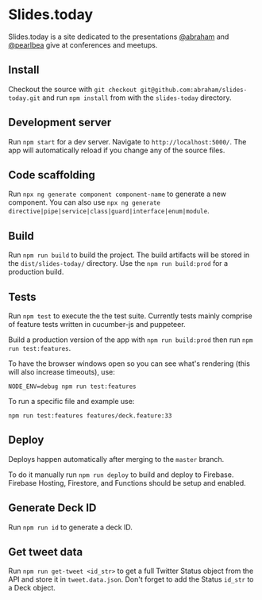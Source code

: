 # Slides.today

Slides.today is a site dedicated to the presentations [@abraham](https://github.com/abraham) and [@pearlbea](https://github.com/pearlbea) give at conferences and meetups.

## Install

Checkout the source with `git checkout git@github.com:abraham/slides-today.git` and run `npm install` from with the `slides-today` directory.

## Development server

Run `npm start` for a dev server. Navigate to `http://localhost:5000/`. The app will automatically reload if you change any of the source files.

## Code scaffolding

Run `npx ng generate component component-name` to generate a new component. You can also use `npx ng generate directive|pipe|service|class|guard|interface|enum|module`.

## Build

Run `npm run build` to build the project. The build artifacts will be stored in the `dist/slides-today/` directory. Use the `npm run build:prod` for a production build.

## Tests

Run `npm test` to execute the the test suite. Currently tests mainly comprise of feature tests written in cucumber-js and puppeteer.

Build a production version of the app with `npm run build:prod` then run `npm run test:features`.

To have the browser windows open so you can see what's rendering (this will also increase timeouts), use:

    NODE_ENV=debug npm run test:features

To run a specific file and example use:

    npm run test:features features/deck.feature:33

## Deploy

Deploys happen automatically after merging to the `master` branch.

To do it manually run `npm run deploy` to build and deploy to Firebase. Firebase Hosting, Firestore, and Functions should be setup and enabled.

## Generate Deck ID

Run `npm run id` to generate a deck ID.

## Get tweet data

Run `npm run get-tweet <id_str>` to get a full Twitter Status object from the API and store it in `tweet.data.json`. Don't forget to add the Status `id_str` to a Deck object.
